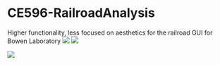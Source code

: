 # CE596-RailroadAnalysis
Higher functionality, less focused on aesthetics for the railroad GUI for Bowen Laboratory 
![](Desk1.png)
![](Desk2.png)

![](Pop1.png)
